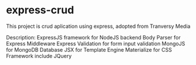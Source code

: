 # express-crud
This project is crud aplication using express, adopted from Tranversy Media

Description:
ExpressJS framework for NodeJS backend
Body Parser for Express Middleware
Express Validation for form input validation
MongoJS for MongoDB Database
JSX for Template Engine
Materialize for CSS Framework include JQuery
